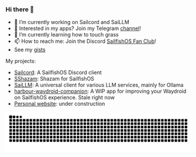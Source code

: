### Hi there 👋

- 🔭 I’m currently working on Sailcord and SaiLLM
- 💬 Interested in my apps? Join my Telegram [channel](https://t.me/saildiscord)!
- 🌱 I’m currently learning how to touch grass
- 📫 How to reach me: Join the Discord [SailfishOS Fan Club](https://discord.gg/Q3u7ejjzFg)!
- See my [gists](https://gists.github.com/roundedrectangle)

My projects:

- [Sailcord](https://github.com/roundedrectangle/SailDiscord): A SailfishOS Discord client
- [SShazam](https://github.com/roundedrectangle/harbour-sshazam): Shazam for SailfishOS
- [SaiLLM](https://github.com/roundedrectangle/harbour-saillm): A universal client for various LLM services, mainly for Ollama
- [harbour-waydroid-companion](https://github.com/roundedrectangle/harbour-waydroid-companion): A WIP app for improving your Waydroid on SailfishOS experience. Stale right now
- [Personal website](https://roundedrectangle.github.io): under construction

![](https://raw.githubusercontent.com/roundedrectangle/roundedrectangle/output/github-contribution-grid-snake.svg)
